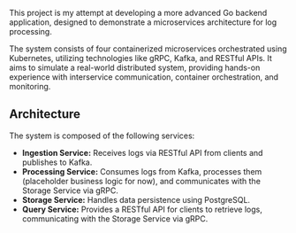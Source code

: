 This project is my attempt at developing a more advanced Go backend application, designed to demonstrate a microservices architecture for log processing.

The system consists of four containerized microservices orchestrated using Kubernetes, utilizing technologies like gRPC, Kafka, and RESTful APIs.
It aims to simulate a real-world distributed system, providing hands-on experience with interservice communication, container orchestration, and monitoring.

## Architecture

The system is composed of the following services:

- **Ingestion Service:** Receives logs via RESTful API from clients and publishes to Kafka.
- **Processing Service:** Consumes logs from Kafka, processes them (placeholder business logic for now), and communicates with the Storage Service via gRPC.
- **Storage Service:** Handles data persistence using PostgreSQL.
- **Query Service:** Provides a RESTful API for clients to retrieve logs, communicating with the Storage Service via gRPC.
